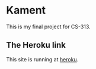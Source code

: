 # Kament

This is my final project for CS-313. 

## The Heroku link

This site is running at [heroku]().
